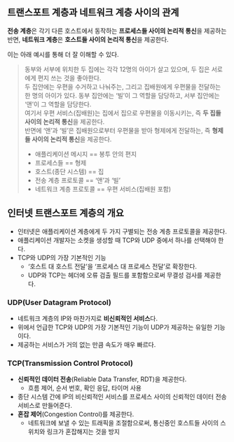 ## 트랜스포트 계층과 네트워크 계층 사이의 관계
**전송 계층**은 각기 다른 호스트에서 동작하는 **프로세스들 사이의 논리적 통신**을 제공하는 반면, **네트워크 계층**은 **호스트들 사이의 논리적 통신**을 제공한다.   

이는 아래 예시를 통해 더 잘 이해할 수 있다.  

> 동부와 서부에 위치한 두 집에는 각각 12명의 아이가 살고 있으며, 두 집은 서로에게 편지 쓰는 것을 좋아한다.   
> 두 집안에는 우편을 수거하고 나눠주는, 그리고 집배원에게 우편물을 전달하는 한 명의 아이가 있다. 동부 집안에는 ‘빌’이 그 역할을 담당하고, 서부 집안에는 ‘앤’이 그 역할을 담당한다.   
> 여기서 우편 서비스(집배원)는 집에서 집으로 우편물을 이동시키는, 즉 **두 집들 사이의 논리적 통신**을 제공한다.   
> 반면에 ‘앤’과 ‘빌’은 집배원으로부터 우편물을 받아 형제에게 전달하는, 즉 **형제들 사이의 논리적 통신**을 제공한다.
>
> - 애플리케이션 메시지 == 봉투 안의 편지
> - 프로세스들 == 형제
> - 호스트(종단 시스템) == 집
> - 전송 계층 프로토콜 == ‘앤’과 ‘빌’
> - 네트워크 계층 프로토콜 == 우편 서비스(집배원 포함)

## 인터넷 트랜스포트 계층의 개요
- 인터넷은 애플리케이션 계층에게 두 가지 구별되는 전송 계층 프로토콜을 제공한다.
- 애플리케이션 개발자는 소켓을 생성할 때 TCP와 UDP 중에서 하나를 선택해야 한다.
- TCP와 UDP의 가장 기본적인 기능
  - ‘호스트 대 호스트 전달’을 ‘프로세스 대 프로세스 전달’로 확장한다.
  - UDP와 TCP는 헤더에 오류 검출 필드를 포함함으로써 무결성 검사를 제공한다.

### UDP(User Datagram Protocol)
- 네트워크 계층의 IP와 마찬가지로 **비신뢰적인 서비스**다.
- 위에서 언급한 TCP와 UDP의 가장 기본적인 기능이 UDP가 제공하는 유일한 기능이다.
- 제공하는 서비스가 거의 없는 만큼 속도가 매우 빠르다.

### TCP(Transmission Control Protocol)
- **신뢰적인 데이터 전송**(Reliable Data Transfer, RDT)을 제공한다.
  - 흐름 제어, 순서 번호, 확인 응답, 타이머 사용
- 종단 시스템 간에 IP의 비신뢰적인 서비스를 프로세스 사이의 신뢰적인 데이터 전송 서비스로 만들어준다.
- **혼잡 제어**(Congestion Control)를 제공한다.
  - 네트워크에 보낼 수 있는 트래픽을 조절함으로써, 통신중인 호스트들 사이의 스위치와 링크가 혼잡해지는 것을 방지